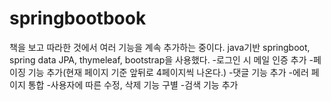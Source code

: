 # springbootbook
책을 보고 따라한 것에서 여러 기능을 계속 추가하는 중이다. java기반 springboot, spring data JPA, thymeleaf, bootstrap을 사용했다.
-로그인 시 메일 인증 추가
-페이징 기능 추가(현재 페이지 기준 앞뒤로 4페이지씩 나온다.)
-댓글 기능 추가
-에러 페이지 통합
-사용자에 따른 수정, 삭제 기능 구별
-검색 기능 추가
